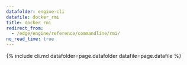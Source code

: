 ```yaml
---
datafolder: engine-cli
datafile: docker_rmi
title: docker rmi
redirect_from:
  - /edge/engine/reference/commandline/rmi/
no_read_time: true
---
```

<!--
Sorry, but the contents of this page are automatically generated from
Docker's source code. If you want to suggest a change to the text that appears
here, you'll need to find the string by searching this repo:

https://github.com/docker/cli
-->
{% include cli.md datafolder=page.datafolder datafile=page.datafile %}
